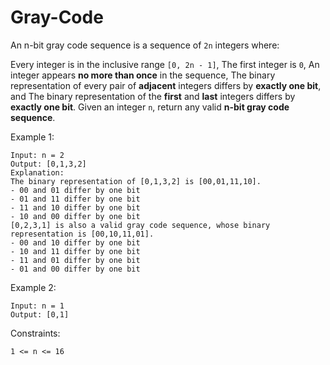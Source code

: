 # Gray-Code
An n-bit gray code sequence is a sequence of ```2n``` integers where:

Every integer is in the inclusive range ```[0, 2n - 1]```,
The first integer is ```0```,
An integer appears **no more than once** in the sequence,
The binary representation of every pair of **adjacent** integers differs by **exactly one bit**, and
The binary representation of the **first** and **last** integers differs by **exactly one bit**.
Given an integer ```n```, return any valid **n-bit gray code sequence**.


Example 1:
```
Input: n = 2
Output: [0,1,3,2]
Explanation:
The binary representation of [0,1,3,2] is [00,01,11,10].
- 00 and 01 differ by one bit
- 01 and 11 differ by one bit
- 11 and 10 differ by one bit
- 10 and 00 differ by one bit
[0,2,3,1] is also a valid gray code sequence, whose binary representation is [00,10,11,01].
- 00 and 10 differ by one bit
- 10 and 11 differ by one bit
- 11 and 01 differ by one bit
- 01 and 00 differ by one bit
```
Example 2:
```
Input: n = 1
Output: [0,1]
``` 

Constraints:
```
1 <= n <= 16
```

